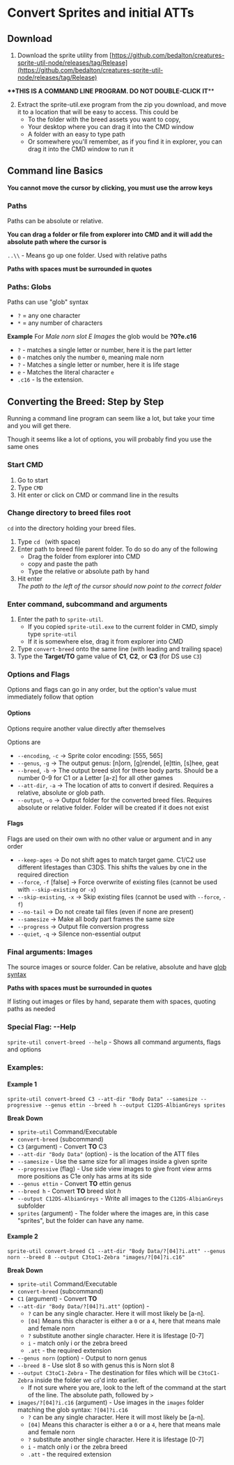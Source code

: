 # Convert Sprites and initial ATTs

## Download  

1. Download the sprite utility from [https://github.com/bedalton/creatures-sprite-util-node/releases/tag/Release](https://github.com/bedalton/creatures-sprite-util-node/releases/tag/Release)

**\*\*THIS IS A COMMAND LINE PROGRAM. DO NOT DOUBLE-CLICK IT****

2. Extract the sprite-util.exe program from the zip you download, and move it to a location that will be easy to access. This could be
    - To the folder with the breed assets you want to copy,
    - Your desktop where you can drag it into the CMD window
    - A folder with an easy to type path
    - Or somewhere you'll remember, as if you find it in explorer, you can drag it into the CMD window to run it

## Command line Basics

**You cannot move the cursor by clicking, you must use the arrow keys**


### Paths
Paths can be absolute or relative. 

**You can drag a folder or file from explorer into CMD and it will add the absolute path where the cursor is**

`..\\` - Means go up one folder. Used with relative paths  

**Paths with spaces must be surrounded in quotes**


### Paths: Globs
Paths can use "glob" syntax
- `?` = any one character
- `*` = any number of characters

**Example** 
For *Male norn slot E Images* the glob would be **?0?e.c16**
- `?` - matches a single letter or number, here it is the part letter
- `0` - matches only the number `0`, meaning male norn
- `?` - Matches a single letter or number, here it is life stage
- `e` - Matches the literal character `e`
- `.c16` - Is the extension.


## Converting the Breed: Step by Step
Running a command line program can seem like a lot, but take your time and you will get there. 

Though it seems like a lot of options, you will probably find you use the same ones

### Start CMD  

1. Go to start
2. Type `CMD`
3. Hit enter or click on CMD or command line in the results

### Change directory to breed files root

`cd` into the directory holding your breed files.

1. Type `cd ` (with space)
2. Enter path to breed file parent folder. To do so do any of the following
    - Drag the folder from explorer into CMD
    - copy and paste the path
    - Type the relative or absolute path by hand
3. Hit enter<br/>
*The path to the left of the cursor should now point to the correct folder*

### Enter command, subcommand and arguments

1. Enter the path to `sprite-util`.
	- If you copied `sprite-util.exe` to the current folder in CMD, simply type `sprite-util`
	- If it is somewhere else, drag it from explorer into CMD
2. Type ` convert-breed ` onto the same line (with leading and trailing space)
3. Type the **Target/TO** game value of **C1**, **C2**, or **C3** (for DS use `C3`)



### Options and Flags

Options and flags can go in any order, but the option's value must immediately follow that option

#### Options  

Options require another value directly after themselves

Options are
- `--encoding`, `-c` -> Sprite color encoding: [555, 565]
- `--genus`, `-g` -> The output genus: [n]orn, [g]rendel, [e]ttin, [s]hee, geat
- `--breed`, `-b` -> The output breed slot for these body parts. Should be a number 0-9 for C1 or a Letter [a-z] for all other games
- `--att-dir`, `-a` -> The location of atts to convert if desired. Requires a relative, absolute or glob path.
- `--output`, `-o` -> Output folder for the converted breed files. Requires absolute or relative folder. Folder will be created if it does not exist

#### Flags
Flags are used on their own with no other value or argument and in any order

- `--keep-ages` -> Do not shift ages to match target game. C1/C2 use different lifestages than C3DS. This shifts the values by one in the required direction
- `--force`, `-f` [false] -> Force overwrite of existing files (cannot be used with `--skip-existing` or `-x`)
- `--skip-existing`, `-x` -> Skip existing files (cannot be used with `--force`, `-f`)
- `--no-tail` -> Do not create tail files (even if none are present)  
- `--samesize` -> Make all body part frames the same size  
- `--progress` -> Output file conversion progress   
- `--quiet`, `-q` -> Silence non-essential output 

### Final arguments: Images
The source images or source folder. Can be relative, absolute and have [glob syntax](#Globs)

**Paths with spaces must be surrounded in quotes**

If listing out images or files by hand, separate them with spaces, quoting paths as needed


### Special Flag: --Help
`sprite-util convert-breed --help` - Shows all command arguments, flags and options
    	

### Examples:

#### Example 1
`sprite-util convert-breed C3 --att-dir "Body Data" --samesize --progressive --genus ettin --breed h --output C12DS-AlbianGreys sprites`

**Break Down**  
- `sprite-util` Command/Executable
- `convert-breed` (subcommand)
- `C3` (argument) - Convert **TO** C3
- `--att-dir "Body Data"` (option) - is the location of the ATT files
- `--samesize` - Use the same size for all images inside a given sprite
- `--progressive` (flag) - Use side view images to give front view arms more positions as C1e only has arms at its side
- `--genus ettin` - Convert **TO** ettin genus
- `--breed h` - Convert **TO** breed slot *h*
- `--output C12DS-AlbianGreys` - Write all images to the `C12DS-AlbianGreys` subfolder
- `sprites` (argument) - The folder where the images are, in this case "sprites", but the folder can have any name.

#### Example 2
`sprite-util convert-breed C1 --att-dir "Body Data/?[04]?i.att" --genus norn --breed 8 --output C3toC1-Zebra "images/?[04]?i.c16"`

**Break Down**  
- `sprite-util` Command/Executable
- `convert-breed` (subcommand)
- `C1` (argument) - Convert **TO**
- `--att-dir "Body Data/?[04]?i.att"` (option) - 
    - `?` can be any single character. Here it will most likely be [a-n]. 
    - `[04]` Means this character is either a `0` or a `4`, here that means male and female norn
    - `?` substitute another single character. Here it is lifestage [0-7]
    - `i` - match only i or the zebra breed
    - `.att` - the required extension
- `--genus norn` (option) - Output to norn genus
- `--breed 8` - Use slot 8 so with genus this is Norn slot 8
- `--output C3toC1-Zebra` - The destination for files which will be `C3toC1-Zebra` inside the folder we `cd`'d into earlier. 
    - If not sure where you are, look to the left of the command at the start of the line. The absolute path, followed by `>`
- `images/?[04]?i.c16` (argument) - Use images in the `images` folder matching the glob syntax: `?[04]?i.c16`
    - `?` can be any single character. Here it will most likely be [a-n]. 
    - `[04]` Means this character is either a `0` or a `4`, here that means male and female norn
    - `?` substitute another single character. Here it is lifestage [0-7]
    - `i` - match only i or the zebra breed
    - `.att` - the required extension

